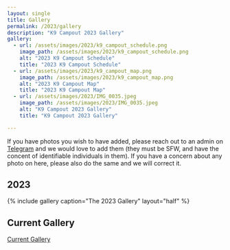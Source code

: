 ```yaml
---
layout: single
title: Gallery
permalink: /2023/gallery
description: "K9 Campout 2023 Gallery"
gallery:
  - url: /assets/images/2023/k9_campout_schedule.png
    image_path: /assets/images/2023/k9_campout_schedule.png
    alt: "2023 K9 Campout Schedule"
    title: "2023 K9 Campout Schedule"
  - url: /assets/images/2023/k9_campout_map.png
    image_path: /assets/images/2023/k9_campout_map.png
    alt: "2023 K9 Campout Map"
    title: "2023 K9 Campout Map"
  - url: /assets/images/2023/IMG_0035.jpeg
    image_path: /assets/images/2023/IMG_0035.jpeg
    alt: "K9 Campout 2023 Gallery"
    title: "K9 Campout 2023 Gallery"  

---
```


If you have photos you wish to have added, please reach out to an admin on [Telegram](/telegram) and we would love to add them (they must be SFW, and have the concent of identifiable individuals in them). If you have a concern about any photo on here, please also do the same and we will correct it.

## 2023
{% include gallery caption="The 2023 Gallery" layout="half" %}

## Current Gallery

[Current Gallery](/gallery)
